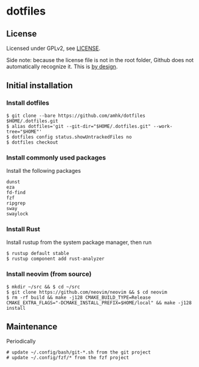 # dotfiles


## License

Licensed under GPLv2, see [LICENSE](LICENSE).

Side note: because the license file is not in the root folder, Github does not
automatically recognize it. This is
[by design](https://github.com/licensee/licensee/issues/250).


## Initial installation

### Install dotfiles

```
$ git clone --bare https://github.com/amhk/dotfiles $HOME/.dotfiles.git
$ alias dotfiles='git --git-dir="$HOME/.dotfiles.git" --work-tree="$HOME"'
$ dotfiles config status.showUntrackedFiles no
$ dotfiles checkout
```

### Install commonly used packages

Install the following packages

```
dunst
eza
fd-find
fzf
ripgrep
sway
swaylock
```

### Install Rust

Install rustup from the system package manager, then run

```
$ rustup default stable
$ rustup component add rust-analyzer
```

### Install neovim (from source)

```
$ mkdir ~/src && $ cd ~/src
$ git clone https://github.com/neovim/neovim && $ cd neovim
$ rm -rf build && make -j128 CMAKE_BUILD_TYPE=Release CMAKE_EXTRA_FLAGS="-DCMAKE_INSTALL_PREFIX=$HOME/local" && make -j128 install
```


## Maintenance

Periodically

```
# update ~/.config/bash/git-*.sh from the git project
# update ~/.config/fzf/* from the fzf project
```

